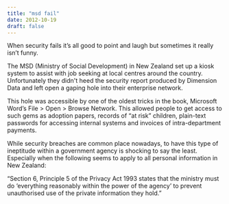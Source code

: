 ```yaml
---
title: "msd fail"
date: 2012-10-19
draft: false
---
```


When security fails it’s all good to point and laugh but sometimes it really
isn’t funny.

The MSD (Ministry of Social Development) in New Zealand set up a kiosk system to
assist with job seeking at local centres around the country. Unfortunately they
didn't heed the security report produced by Dimension Data and left open a
gaping hole into their enterprise network.

This hole was accessible by one of the oldest tricks in the book, Microsoft
Word’s File > Open > Browse Network. This allowed people to get access to such
gems as adoption papers, records of “at risk” children, plain-text passwords for
accessing internal systems and invoices of intra-department payments.

While security breaches are common place nowadays, to have this type of
ineptitude within a government agency is shocking to say the least. Especially
when the following seems to apply to all personal information in New Zealand:

“Section 6, Principle 5 of the Privacy Act 1993 states that the ministry must do
‘everything reasonably within the power of the agency’ to prevent unauthorised
use of the private information they hold.”
